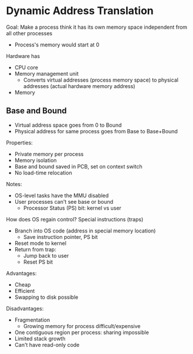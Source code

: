 # Dynamic Address Translation
Goal: Make a process think it has its own memory space independent from all other processes
* Process's memory would start at 0

Hardware has
* CPU core
* Memory management unit
    - Converts virtual addresses (process memory space) to physical addresses (actual hardware memory address)
* Memory

## Base and Bound
* Virtual address space goes from 0 to Bound
* Physical address for same process goes from Base to Base+Bound

Properties:
* Private memory per process
* Memory isolation
* Base and bound saved in PCB, set on context switch
* No load-time relocation

Notes:
* OS-level tasks have the MMU disabled
* User processes can't see base or bound
    - Processor Status (PS) bit: kernel vs user

How does OS regain control? Special instructions (traps)
* Branch into OS code (address in special memory location)
    - Save instruction pointer, PS bit
* Reset mode to kernel
* Return from trap:
    - Jump back to user
    - Reset PS bit

Advantages:
* Cheap
* Efficient
* Swapping to disk possible

Disadvantages:
* Fragmentation
    - Growing memory for process difficult/expensive
* One contiguous region per process: sharing impossible
* Limited stack growth
* Can't have read-only code